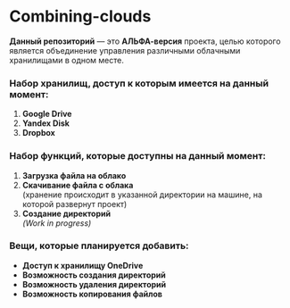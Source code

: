# Combining-clouds

**Данный репозиторий** — это **АЛЬФА-версия** проекта, целью которого является объединение управления различными облачными хранилищами в одном месте.

### Набор хранилищ, доступ к которым имеется на данный момент:

1. **Google Drive**
2. **Yandex Disk**
3. **Dropbox**

### Набор функций, которые доступны на данный момент:

1. **Загрузка файла на облако**
2. **Скачивание файла с облака**  
   (хранение происходит в указанной директории на машине, на которой развернут проект)
3. **Создание директорий**  
   *(Work in progress)*

### Вещи, которые планируется добавить:

- **Доступ к хранилищу OneDrive**
- **Возможность создания директорий**
- **Возможность удаления директорий**
- **Возможность копирования файлов**
